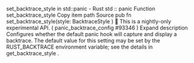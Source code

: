set_backtrace_style in std::panic - Rust
std
::
panic
Function
set_backtrace_style
Copy item path
Source
pub fn set_backtrace_style(style:
BacktraceStyle
)
🔬
This is a nightly-only experimental API. (
panic_backtrace_config
#93346
)
Expand description
Configures whether the default panic hook will capture and display a
backtrace.
The default value for this setting may be set by the
RUST_BACKTRACE
environment variable; see the details in
get_backtrace_style
.